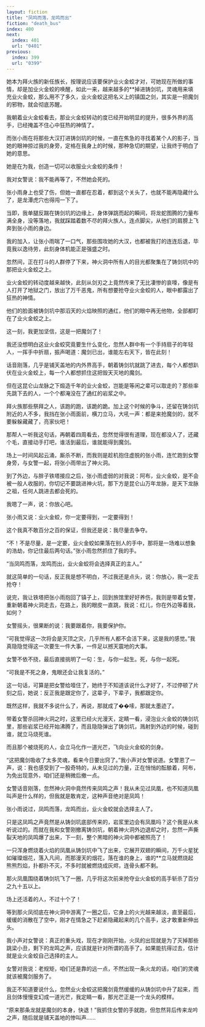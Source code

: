 ```yaml
---
layout: fiction
title: "凤鸣而落，龙鸣而出"
fiction: "death_bus"
index: 400
next:
  index: 401
  url: "0401"
previous:
  index: 399
  url: "0399"
---
```

她本为拜火族的新任族长，按理说应该要保护业火金蛟才对，可她现在所做的事情，却是加业火金蛟的唤醒，如此一来，越来越多的**掉进铸剑坑，灵魂用来填充业火金蛟，那么用不了多久，业火金蛟这把名义上的镇国之剑，其实是一把魔剑的邪物，就会彻底苏醒。

我朝着业火金蛟看去，那业火金蛟转动的度已经开始明显的提升，很多外界的高手，已经掩盖不住心中狂热的神情了。

而张小雨在将那些大汉打进铸剑坑的时候，一直在焦急的寻找着某个人的影子，当她的眼神掠过我的身旁，定格在我身上的时候，那种急切的期望，让我终于明白了她的意思。

她是在为我，创造一切可以收服业火金蛟的条件！

我对女警说：我不能再等了，不然她会死的。

张小雨身上也受了伤，但她一直都在忍着，都到这个关头了，也就不能再隐藏什么了，是龙潭虎穴也得闯一下了。

当即，我单腿反踹在铸剑坑的边缘上，身体弹跳而起的瞬间，将龙蛇图腾的力量布满全身，没等落地，我就踩踏着数不尽的拜火族人，连点脚尖，从他们的肩膀上飞奔到张小雨的身边。

我的加入，让张小雨喘了一口气，那些围攻她的大汉，也都被我打的连连后退，毕竟我以逸待劳，此刻身体机能正是强盛之时。

忽然间，正在打斗的人群停了下来，神火洞中所有人的目光都聚集在了铸剑坑中的那把业火金蛟之上。

业火金蛟的转动度越来越快，此刻从剑刃之上竟然传来了无比凄惨的哀嚎，像是有人打开了地狱之门，放出了万千恶鬼，所有想要抢夺业火金蛟的人，眼中都露出了狂热的神情。

他们的脸面被铸剑坑中那滔天的火焰映照的通红，他们的眼中再无他物，全部都盯在了业火金蛟之上。

这一刻，我更加坚信，这是一把魔剑了！

我还没想明白这业火金蛟究竟要生什么变化，忽然人群中有一个手持扇子的年轻人，一挥手中折扇，振声喝道：魔剑已出，谁能左右天下，皆在此刻！

话音刚落，几乎是铺天盖地的内外界高手，朝着铸剑坑就跳了进去，每个人都想趴伏在业火金蛟上，每一个人都想抓住这把毁天灭地的魔剑。

但在这昆仑山龙脉之下煅造千年的业火金蛟，岂能是等闲之辈可以取走的？那些率先跳下去的人，一个个都淹没在了通红的岩浆之中。

拜火族那些祭拜之人，该跑的跑，该跪的跪。加上这个时候的争斗，还留在铸剑坑附近的人不多，我挡在张小雨面前，横刀立马，大吼一声：都是来抢魔剑的，就不要躲躲藏藏了，亮家伙吧！

那帮人一听我这句话，再朝着四周看去，忽然觉得很有道理，现在都没人了，还藏个毛，直接动手打吧，谁活到最后，谁就能得到魔剑。

场上一时间风起云涌，厮杀不断，而我则是趁机抱住虚脱的张小雨，连忙跑到女警身旁，与女警一起，将张小雨带出了神火洞。

到了外边，与胖子铁塔接应之后，张小雨虚弱的对我说：阿布，业火金蛟，是不会被一般人收服的，你切记不要跳进神火坑，那下方是昆仑山万年龙脉，是天下龙脉之祖，任何人跳进去都会死的。

我嗯了一声，说：你放心吧。

张小雨又说：业火金蛟，你一定要得到，一定要得到！

这个我真不敢百分之百的保证，但我还是说：我尽量去争夺。

“不！不是尽量，是一定要，业火金蛟如果落在别人的手中，那将是一场难以想象的浩劫，你记住最后两句话。”张小雨忽然抓住了我的手。

“当凤鸣而落，龙鸣而出，业火金蛟将会选择真正的主人。”

就这简单的一句话，反正我是想不明白，不过我还是点头，说：你放心，我一定去抢夺！

说完，我让铁塔把张小雨抱回了镇子上，回到旅馆里好好养伤，我则是带着女警，重新朝着神火洞走去，在路上，我的眼皮一直跳，我说：红儿，你在外边等着我，如何？

女警摇头，很果断的说：我要跟着你，我要保护你。

“可我觉得这一次将会是灭顶之灾，几乎所有人都不会活下来，这是我的感觉。”我真隐隐觉得这一次要生一件大事，一件足以撼天震地的大事。

女警不依不挠，最后直接挑明了一句：生，与你一起生。死，与你一起死。

“可我是不死之身，鬼眼还会让我复活的。”

这一句话，可算是把女警给噎住了，她终于不知道该说什么才好了，不过停顿了片刻之后，她说：反正我是跟定你了，这辈子，下辈子，我都跟定你。

既然这样，我就不多说什么了，再说，那就成了��嗦，那就太墨迹了。

带着女警杀回神火洞之时，这里已经火光漫天，定睛一看，浸泡业火金蛟的铸剑坑里，那些岩浆已经开始沸腾了，而且隐隐弹出了铸剑坑，溅射到外边的时候，碰到谁，就立马烧死谁。

而且那个被烧死的人，会立马化作一道光芒，飞向业火金蛟的剑身。

“这把魔剑吸收了太多灵魂，看来今日要出窍了。”我小声对女警说道。女警恩了一声，说：我也感受到了一股奇特的，从未见过的力量，正在悄悄的酝酿着，阿布，为免出现意外，咱们还是稍微后撤一点。

女警话音刚落，忽然神火洞中竟然传来凤鸣之声！我从未见过凤凰，也不知道凤凰叫声是什么样的，但我就是敢肯定，这种声音绝对是凤鸣！

张小雨说过，凤鸣而落，龙鸣而出，业火金蛟就会选择主人了。

只是这凤鸣之声竟然是从铸剑坑底部传来的，岩浆里边会有凤凰吗？这个我是从未听说过的。而就在我和女警刚撤离铸剑坑，朝着神火洞外边退却之时，忽然一声撕裂天地的凤鸣爆了出来，下一刻，整个黑暗的神火洞中都被照亮了！

一只浑身燃烧着火焰的凤凰从铸剑坑中飞了出来，它展开双翅的瞬间，万千火星犹如璀璨烟花，落入凡间，而那漫天的烟花，落在谁的身上，谁的**立马就燃烧起熊熊烈焰，扑都扑不灭，不多时就被燃烧成灰烬，连骨头都不剩。

那火凤凰围绕着铸剑坑飞了一圈，几乎将这次前来抢夺业火金蛟的高手斩杀了百分之九十五以上。

场上还活着的人，不过十个了！

等到那火凤彻底在神火洞中游离了一圈之后，它身上的火光越来越淡，直至最后，缓缓的消散在了空中，刚才在情急之下赶紧隐藏起来的几个高手，这才敢重新伸出头。

我小声对女警说：真正的重头戏，现在才刚刚开始，火凤的出现就是为了灭掉那些跳梁小丑，剩下的龙鸣之声，应该就是针对所谓的高手了。如果能抗得过去，估计就是业火金蛟自己选择的主人。

女警对我说：老规矩，咱们还是靠的远一点，不然出现一条火龙的话，咱们的灵魂就该被魔剑服务了。

我正不知道要说什么，忽然业火金蛟这把魔剑竟然缓缓的从铸剑坑中升了起来，而且剑体慢慢变幻成一道光芒，我定睛一看，那光芒正是一个龙头的模样。

“原来那条龙就是魔剑的本身，快退！”我抓住女警的手就跑，但忽然背后传来龙吟之声，随后就是铺天盖地的惨叫声……